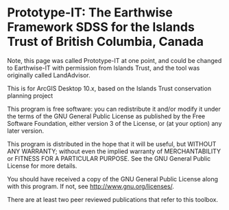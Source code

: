 # Prototype-IT: The Earthwise Framework SDSS for the Islands Trust of British Columbia, Canada

Note, this page was called Prototype-IT at one point, and could be changed to Earthwise-IT with permission from Islands Trust, and the tool was originally called LandAdvisor.

This is for ArcGIS Desktop 10.x, based on the Islands Trust conservation planning project

This program is free software: you can redistribute it and/or modify
it under the terms of the GNU General Public License as published by
the Free Software Foundation, either version 3 of the License, or
(at your option) any later version.

This program is distributed in the hope that it will be useful,
but WITHOUT ANY WARRANTY; without even the implied warranty of
MERCHANTABILITY or FITNESS FOR A PARTICULAR PURPOSE. See the
GNU General Public License for more details.

You should have received a copy of the GNU General Public License
along with this program. If not, see <http://www.gnu.org/licenses/>.

There are at least two peer reviewed publications that refer to this toolbox.
